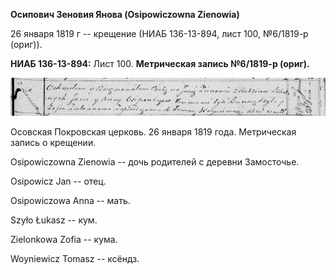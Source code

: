 **Осипович Зеновия Янова (Osipowiczowna Zienowia)**

26 января 1819 г -- крещение (НИАБ 136-13-894, лист 100, №6/1819-р
(ориг)).

**НИАБ 136-13-894:** Лист 100. **Метрическая запись №6/1819-р (ориг).**

![](./media/fc342978c4c57eb71e08e5d81a8d4dd1f078da13.png)

Осовская Покровская церковь. 26 января 1819 года. Метрическая запись о
крещении.

Osipowiczowna Zienowia -- дочь родителей с деревни Замосточье.

Osipowicz Jan -- отец.

Osipowiczowa Anna -- мать.

Szyło Łukasz -- кум.

Zielonkowa Zofia -- кума.

Woyniewicz Tomasz -- ксёндз.
